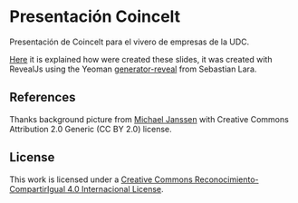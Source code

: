 Presentación Coincelt
=====================

Presentación de Coincelt para el vivero de empresas de la UDC.

[Here](http://seguridadydesarrolloeinnovacion.blogspot.com.es/2015/09/revealjs-html5-ideal-para-presentaciones.html) it is explained how were created these slides, it was created with RevealJs using the Yeoman [generator-reveal](https://github.com/slara/generator-reveal) from Sebastian Lara.

References
----------
Thanks background picture from [Michael Janssen](https://www.flickr.com/photos/jamuraa/813966437/) with Creative Commons Attribution 2.0 Generic (CC BY 2.0) license.

License
-------
This work is licensed under a <a rel="license" href="http://creativecommons.org/licenses/by-sa/4.0/">Creative Commons Reconocimiento-CompartirIgual 4.0 Internacional License</a>.

